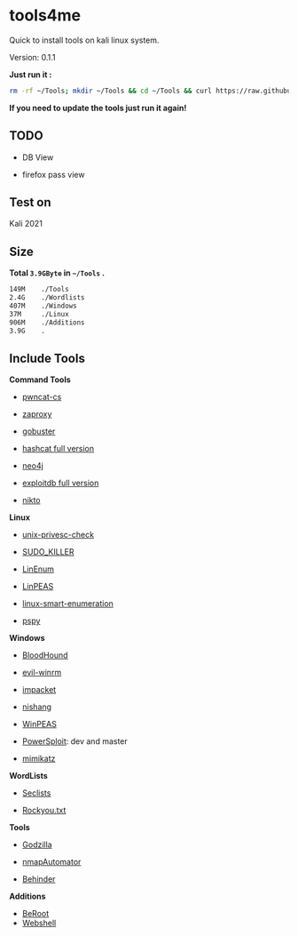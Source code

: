 # tools4me

Quick to install tools on kali linux system.

Version: 0.1.1

**Just run it :**

```bash
rm -rf ~/Tools; mkdir ~/Tools && cd ~/Tools && curl https://raw.githubusercontent.com/manesec/tools4me/main/DownloadTools.py | python3
```

**If you need to update the tools just run it again!**

## TODO

+ DB View

+ firefox pass view

## Test on

Kali 2021

## Size

**Total `3.9GByte` in `~/Tools` .**

```bash
149M    ./Tools
2.4G    ./Wordlists
407M    ./Windows
37M     ./Linux
906M    ./Additions
3.9G    .
```

## Include Tools

**Command Tools**

+ [pwncat-cs](https://github.com/calebstewart/pwncat)

+ [zaproxy](https://github.com/zaproxy/zaproxy)

+ [gobuster](https://github.com/OJ/gobuster)

+ [hashcat full version](https://hashcat.net/hashcat/)

+ [neo4j](https://neo4j.com/)

+ [exploitdb full version](https://www.exploit-db.com/)

+ [nikto](https://github.com/sullo/nikto)

**Linux**

+ [unix-privesc-check](https://github.com/pentestmonkey/unix-privesc-check)

+ [SUDO_KILLER](https://github.com/TH3xACE/SUDO_KILLER)

+ [LinEnum](https://github.com/rebootuser/LinEnum)

+ [LinPEAS](https://github.com/carlospolop/PEASS-ng/tree/master/linPEAS)

+ [linux-smart-enumeration](https://github.com/diego-treitos/linux-smart-enumeration)

+ [pspy](https://github.com/DominicBreuker/pspy)

**Windows**

+ [BloodHound](https://github.com/BloodHoundAD/BloodHound)

+ [evil-winrm](https://github.com/Hackplayers/evil-winrm)

+ [impacket](https://github.com/SecureAuthCorp/impacket)

+ [nishang](https://github.com/samratashok/nishang)

+ [WinPEAS](https://github.com/carlospolop/PEASS-ng/tree/master/winPEAS)

+ [PowerSploit](https://github.com/PowerShellMafia/PowerSploit): dev and master

+ [mimikatz](https://github.com/gentilkiwi/mimikatz)

**WordLists**

+ [Seclists](https://github.com/danielmiessler/SecLists)

+ [Rockyou.txt](https://github.com/brannondorsey/naive-hashcat/releases/download/data/rockyou.txt)

**Tools**

+ [Godzilla](https://github.com/BeichenDream/Godzilla)

+ [nmapAutomator](https://github.com/21y4d/nmapAutomator)

+ [Behinder](https://github.com/rebeyond/Behinder)

**Additions**

+ [BeRoot](https://github.com/AlessandroZ/BeRoot)
+ [Webshell](https://github.com/tennc/webshell)